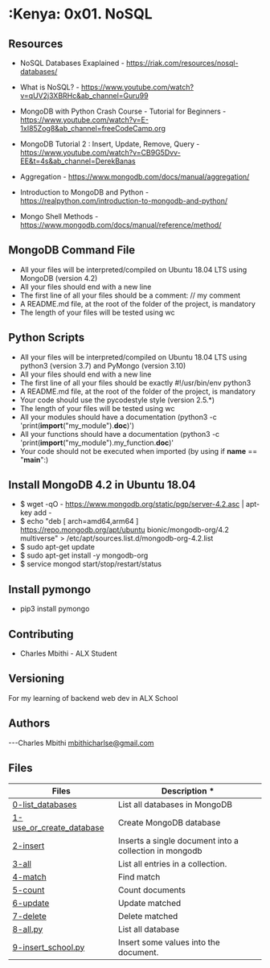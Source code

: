 # :Kenya: 0x01. NoSQL


## Resources

- NoSQL Databases Exaplained - https://riak.com/resources/nosql-databases/

- What is NoSQL? - https://www.youtube.com/watch?v=qUV2j3XBRHc&ab_channel=Guru99

- MongoDB with Python Crash Course - Tutorial for Beginners - https://www.youtube.com/watch?v=E-1xI85Zog8&ab_channel=freeCodeCamp.org

- MongoDB Tutorial 2 : Insert, Update, Remove, Query - https://www.youtube.com/watch?v=CB9G5Dvv-EE&t=4s&ab_channel=DerekBanas

- Aggregation - https://www.mongodb.com/docs/manual/aggregation/

- Introduction to MongoDB and Python - https://realpython.com/introduction-to-mongodb-and-python/

- Mongo Shell Methods - https://www.mongodb.com/docs/manual/reference/method/

## MongoDB Command File

- All your files will be interpreted/compiled on Ubuntu 18.04 LTS using MongoDB (version 4.2)
- All your files should end with a new line
- The first line of all your files should be a comment: // my comment
- A README.md file, at the root of the folder of the project, is mandatory
- The length of your files will be tested using wc

## Python Scripts

- All your files will be interpreted/compiled on Ubuntu 18.04 LTS using python3 (version 3.7) and PyMongo (version 3.10)
- All your files should end with a new line
- The first line of all your files should be exactly #!/usr/bin/env python3
- A README.md file, at the root of the folder of the project, is mandatory
- Your code should use the pycodestyle style (version 2.5.*)
- The length of your files will be tested using wc
- All your modules should have a documentation (python3 -c 'print(__import__("my_module").__doc__)')
- All your functions should have a documentation (python3 -c 'print(__import__("my_module").my_function.__doc__)'
- Your code should not be executed when imported (by using if __name__ == "__main__":)

## Install MongoDB 4.2 in Ubuntu 18.04
- $ wget -qO - https://www.mongodb.org/static/pgp/server-4.2.asc | apt-key add -
- $ echo "deb [ arch=amd64,arm64 ] https://repo.mongodb.org/apt/ubuntu bionic/mongodb-org/4.2 multiverse" > /etc/apt/sources.list.d/mongodb-org-4.2.list
- $ sudo apt-get update
- $ sudo apt-get install -y mongodb-org
- $ service mongod start/stop/restart/status

## Install pymongo
- pip3 install pymongo

## Contributing
- Charles Mbithi - ALX Student

## Versioning
For my learning of backend web dev in ALX School

## Authors

---Charles Mbithi mbithicharlse@gmail.com

## Files

| **Files**                                     | **Description** *                                             |
| --------------------------------------------- | ------------------------------------------------------------- |
|[0-list_databases](./0-list_databases)        | List all databases in MongoDB      |
|[1-use_or_create_database](./1-use_or_create_database)| Create MongoDB database    |
|[2-insert](./2-insert)| Inserts a single document into a collection in mongodb     |
|[3-all](./3-all)|List all entries in a collection.|
|[4-match](./4-match)| Find match|
|[5-count](./5-count)| Count documents|
|[6-update](./6-update)| Update matched|
|[7-delete](./7-delete)| Delete matched|
|[8-all.py](./8-all.py)| List all database|
|[9-insert_school.py](./9-insert_school.py)| Insert some values into the document.|
